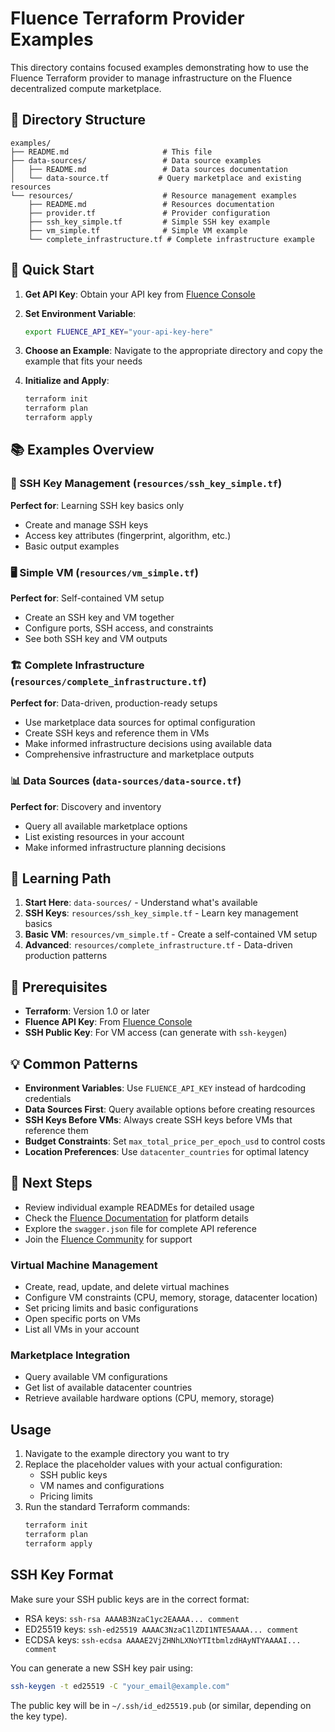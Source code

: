 # Fluence Terraform Provider Examples

This directory contains focused examples demonstrating how to use the Fluence Terraform provider to manage infrastructure on the Fluence decentralized compute marketplace.

## 📁 Directory Structure

```
examples/
├── README.md                     # This file
├── data-sources/                 # Data source examples
│   ├── README.md                 # Data sources documentation
│   └── data-source.tf           # Query marketplace and existing resources
└── resources/                    # Resource management examples
    ├── README.md                 # Resources documentation
    ├── provider.tf               # Provider configuration
    ├── ssh_key_simple.tf         # Simple SSH key example
    ├── vm_simple.tf              # Simple VM example
    └── complete_infrastructure.tf # Complete infrastructure example
```

## 🚀 Quick Start

1. **Get API Key**: Obtain your API key from [Fluence Console](https://console.fluence.network/settings/api-keys)

2. **Set Environment Variable**:
   ```bash
   export FLUENCE_API_KEY="your-api-key-here"
   ```

3. **Choose an Example**: Navigate to the appropriate directory and copy the example that fits your needs

4. **Initialize and Apply**:
   ```bash
   terraform init
   terraform plan
   terraform apply
   ```

## 📚 Examples Overview

### 🔐 SSH Key Management (`resources/ssh_key_simple.tf`)
**Perfect for**: Learning SSH key basics only
- Create and manage SSH keys
- Access key attributes (fingerprint, algorithm, etc.)
- Basic output examples

### 🖥️ Simple VM (`resources/vm_simple.tf`)  
**Perfect for**: Self-contained VM setup
- Create an SSH key and VM together
- Configure ports, SSH access, and constraints
- See both SSH key and VM outputs

### 🏗️ Complete Infrastructure (`resources/complete_infrastructure.tf`)
**Perfect for**: Data-driven, production-ready setups
- Use marketplace data sources for optimal configuration
- Create SSH keys and reference them in VMs
- Make informed infrastructure decisions using available data
- Comprehensive infrastructure and marketplace outputs

### 📊 Data Sources (`data-sources/data-source.tf`)
**Perfect for**: Discovery and inventory
- Query all available marketplace options
- List existing resources in your account
- Make informed infrastructure planning decisions

## 🎯 Learning Path

1. **Start Here**: `data-sources/` - Understand what's available
2. **SSH Keys**: `resources/ssh_key_simple.tf` - Learn key management basics
3. **Basic VM**: `resources/vm_simple.tf` - Create a self-contained VM setup
4. **Advanced**: `resources/complete_infrastructure.tf` - Data-driven production patterns

## 🔧 Prerequisites

- **Terraform**: Version 1.0 or later
- **Fluence API Key**: From [Fluence Console](https://console.fluence.network)
- **SSH Public Key**: For VM access (can generate with `ssh-keygen`)

## 💡 Common Patterns

- **Environment Variables**: Use `FLUENCE_API_KEY` instead of hardcoding credentials
- **Data Sources First**: Query available options before creating resources
- **SSH Keys Before VMs**: Always create SSH keys before VMs that reference them
- **Budget Constraints**: Set `max_total_price_per_epoch_usd` to control costs
- **Location Preferences**: Use `datacenter_countries` for optimal latency

## 📖 Next Steps

- Review individual example READMEs for detailed usage
- Check the [Fluence Documentation](https://fluence.dev/docs) for platform details
- Explore the `swagger.json` file for complete API reference
- Join the [Fluence Community](https://fluence.dev/community) for support

### Virtual Machine Management
- Create, read, update, and delete virtual machines
- Configure VM constraints (CPU, memory, storage, datacenter location)
- Set pricing limits and basic configurations
- Open specific ports on VMs
- List all VMs in your account

### Marketplace Integration
- Query available VM configurations
- Get list of available datacenter countries
- Retrieve available hardware options (CPU, memory, storage)

## Usage

1. Navigate to the example directory you want to try
2. Replace the placeholder values with your actual configuration:
   - SSH public keys
   - VM names and configurations
   - Pricing limits
3. Run the standard Terraform commands:
   ```bash
   terraform init
   terraform plan
   terraform apply
   ```

## SSH Key Format

Make sure your SSH public keys are in the correct format:

- RSA keys: `ssh-rsa AAAAB3NzaC1yc2EAAAA... comment`
- ED25519 keys: `ssh-ed25519 AAAAC3NzaC1lZDI1NTE5AAAA... comment`
- ECDSA keys: `ssh-ecdsa AAAAE2VjZHNhLXNoYTItbmlzdHAyNTYAAAAI... comment`

You can generate a new SSH key pair using:
```bash
ssh-keygen -t ed25519 -C "your_email@example.com"
```

The public key will be in `~/.ssh/id_ed25519.pub` (or similar, depending on the key type).
